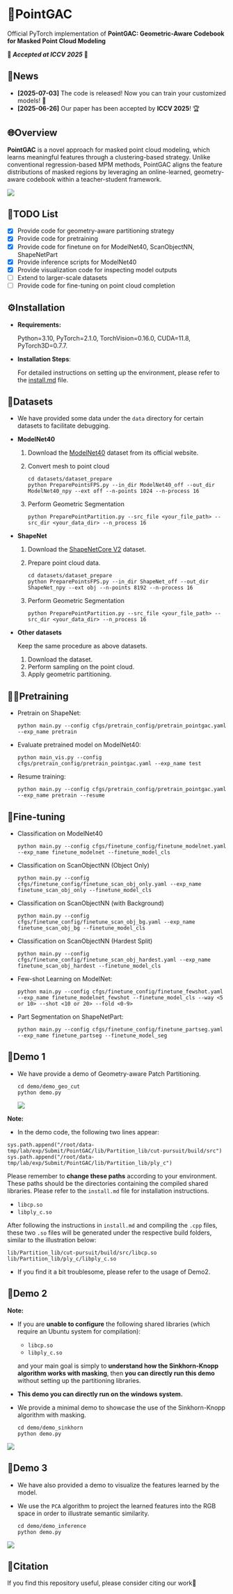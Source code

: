 # 🔷**PointGAC**

Official PyTorch implementation of **PointGAC: Geometric-Aware Codebook for Masked Point Cloud Modeling**

**📍 *Accepted at ICCV 2025* 🎉**

## 📣News

- **[2025-07-03]** The code is released! Now you can train your customized models! 🚀  
- **[2025-06-26]** Our paper has been accepted by **ICCV 2025**! 🏆

## 🌐**Overview**

**PointGAC** is a novel approach for masked point cloud modeling, which learns meaningful features through a clustering-based strategy. Unlike conventional regression-based MPM methods, PointGAC aligns the feature distributions of masked regions by leveraging an online-learned, geometry-aware codebook within a teacher-student framework.

![](img/pipline.png)

## 🧩**TODO List**

- [x] Provide code for geometry-aware partitioning strategy
- [x] Provide code for pretraining
- [x] Provide code for finetune on for ModelNet40, ScanObjectNN, ShapeNetPart
- [x] Provide inference scripts for ModelNet40
- [x] Provide visualization code for inspecting model outputs
- [ ] Extend to larger-scale datasets  
- [ ] Provide code for fine-tuning on point cloud completion

## ⚙️**Installation**

- **Requirements:** 

  Python=3.10,  PyTorch=2.1.0, TorchVision=0.16.0, CUDA=11.8, PyTorch3D=0.7.7.

- **Installation Steps**: 

  For detailed instructions on setting up the environment, please refer to the [install.md](Install.md) file.

## 📁**Datasets**

- We have provided some data under the `data` directory for certain datasets to facilitate debugging.

- **ModelNet40**

  1. Download the [ModelNet40](https://modelnet.cs.princeton.edu/) dataset from its official website.

  2. Convert mesh to point cloud

     ```
     cd datasets/dataset_prepare
     python PreparePointsFPS.py --in_dir ModelNet40_off --out_dir ModelNet40_npy --ext off --n-points 1024 --n-process 16
     ```

  3. Perform Geometric Segmentation

     ```
     python PreparePointPartition.py --src_file <your_file_path> --src_dir <your_data_dir> --n_process 16
     ```

- **ShapeNet**

  1. Download the [ShapeNetCore V2](https://shapenet.org/download/shapenetcore) dataset.

  2. Prepare point cloud data.

     ```
     cd datasets/dataset_prepare
     python PreparePointsFPS.py --in_dir ShapeNet_off --out_dir ShapeNet_npy --ext obj --n-points 8192 --n-process 16
     ```

  3. Perform Geometric Segmentation

     ```
     python PreparePointPartition.py --src_file <your_file_path> --src_dir <your_data_dir> --n_process 16
     ```

- **Other datasets**

  Keep the same procedure as above datasets.

  1. Download the dataset.
  2. Perform sampling on the point cloud.
  3. Apply geometric partitioning.

## 🏋️‍♀️**Pretraining**

- Pretrain on ShapeNet:

  ```
  python main.py --config cfgs/pretrain_config/pretrain_pointgac.yaml --exp_name pretrain
  ```

- Evaluate pretrained model on ModelNet40:

  ```
  python main_vis.py --config cfgs/pretrain_config/pretrain_pointgac.yaml --exp_name test
  ```

- Resume training:

  ```
  python main.py --config cfgs/pretrain_config/pretrain_pointgac.yaml --exp_name pretrain --resume
  ```

## 🔧**Fine-tuning**

- Classification on ModelNet40

  ```
  python main.py --config cfgs/finetune_config/finetune_modelnet.yaml --exp_name finetune_modelnet --finetune_model_cls
  ```

- Classification on ScanObjectNN (Object Only) 

  ```
  python main.py --config cfgs/finetune_config/finetune_scan_obj_only.yaml --exp_name finetune_scan_obj_only --finetune_model_cls
  ```

- Classification on ScanObjectNN (with Background)

  ```
  python main.py --config cfgs/finetune_config/finetune_scan_obj_bg.yaml --exp_name finetune_scan_obj_bg --finetune_model_cls
  ```

- Classification on ScanObjectNN (Hardest Split)

  ```
  python main.py --config cfgs/finetune_config/finetune_scan_obj_hardest.yaml --exp_name finetune_scan_obj_hardest --finetune_model_cls
  ```

- Few-shot Learning on ModelNet:

  ```
  python main.py --config cfgs/finetune_config/finetune_fewshot.yaml --exp_name finetune_modelnet_fewshot --finetune_model_cls --way <5 or 10> --shot <10 or 20> --fold <0-9>
  ```

- Part Segmentation on ShapeNetPart:

  ```
  python main.py --config cfgs/finetune_config/finetune_partseg.yaml --exp_name finetune_partseg --finetune_model_seg
  ```

## 🧪Demo 1

- We have provide a demo of Geometry-aware Patch Partitioning.

  ```
  cd demo/demo_geo_cut
  python demo.py
  ```

  ![](img/demo1.png)

**Note:**

-  In the demo code, the following two lines appear:

  ```
  sys.path.append("/root/data-tmp/lab/exp/Submit/PointGAC/lib/Partition_lib/cut-pursuit/build/src")
  sys.path.append("/root/data-tmp/lab/exp/Submit/PointGAC/lib/Partition_lib/ply_c")
  ```

  Please remember to **change these paths** according to your environment. These paths should be the directories containing the compiled shared libraries. Please refer to the `install.md` file for installation instructions.

  - `libcp.so`
  - `libply_c.so`

  After following the instructions in `install.md` and compiling the `.cpp` files, these two `.so` files will be generated under the respective build folders, similar to the illustration below:

  ```
  lib/Partition_lib/cut-pursuit/build/src/libcp.so
  lib/Partition_lib/ply_c/libply_c.so
  ```

- If you find it a bit troublesome, please refer to the usage of Demo2.

## 🧪Demo 2

**Note:**

- If you are **unable to configure** the following shared libraries (which require an Ubuntu system for compilation):

  - `libcp.so`
  - `libply_c.so`

  and your main goal is simply to **understand how the Sinkhorn-Knopp algorithm works with masking**, then **you can directly run this demo** without setting up the partitioning libraries. 

- **This demo you can directly run on the windows system.**

- We provide a minimal demo to showcase the use of the Sinkhorn-Knopp algorithm with masking.

  ```
  cd demo/demo_sinkhorn
  python demo.py
  ```

![](img/demo2.png)

## 🧪Demo 3

- We have also provided a demo to visualize the features learned by the model. 

- We use the `PCA` algorithm to project the learned features into the RGB space in order to illustrate semantic similarity.

  ```
  cd demo/demo_inference
  python demo.py
  ```

![](img/pca.png)

## 📄**Citation**

If you find this repository useful, please consider citing our work🚀

```

```





























































